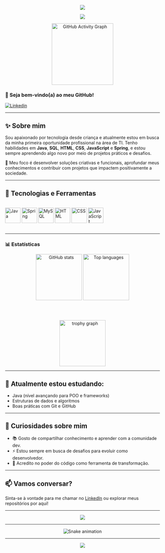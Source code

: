 <p align="center">
  <img src="https://capsule-render.vercel.app/api?type=waving&color=006400&height=100&section=header"/>
</p>

<p align="center">
  <a href="https://git.io/typing-svg">
    <img src="https://readme-typing-svg.herokuapp.com?font=Fira+Code&pause=1000&color=006400&width=435&lines=Ol%C3%A1%2C+sou+o+Kauan+Meirelles;Sou+Desenvolvedor+Full+Stack"/>
  </a>
</p>

<div align="center">
  <img src="https://github-readme-activity-graph.vercel.app/graph?username=kauan-meirelles&theme=dark-green" alt="GitHub Activity Graph" height="200" />
</div>



### 👋 Seja bem-vindo(a) ao meu GitHub!

[![Linkedin](https://img.shields.io/badge/LinkedIn-0077B5?style=for-the-badge&logo=linkedin&logoColor=white)](https://www.linkedin.com/in/kauan-meirelles/)

---

## ✨ Sobre mim

Sou apaixonado por tecnologia desde criança e atualmente estou em busca da minha primeira oportunidade profissional na área de TI. Tenho habilidades em **Java**, **SQL**, **HTML**, **CSS**, **JavaScript** e **Spring**, e estou sempre aprendendo algo novo por meio de projetos práticos e desafios.

🎯 Meu foco é desenvolver soluções criativas e funcionais, aprofundar meus conhecimentos e contribuir com projetos que impactem positivamente a sociedade.

---

## 🚀 Tecnologias e Ferramentas

<div style="display: inline_block"><br/>
  <img src="https://skillicons.dev/icons?i=java" width="50" alt="Java"/>
  <img src="https://skillicons.dev/icons?i=spring" width="50" alt="Spring"/>
  <img src="https://skillicons.dev/icons?i=mysql" width="50" alt="MySQL"/>
  <img src="https://skillicons.dev/icons?i=html" width="50" alt="HTML"/>
  <img src="https://skillicons.dev/icons?i=css" width="50" alt="CSS"/>
  <img src="https://skillicons.dev/icons?i=javascript" width="50" alt="JavaScript"/>
</div><br/>


---

### 📊 Estatísticas

<div align="center">

  <!-- GitHub Stats e Linguagens mais usadas lado a lado -->
  <img src="https://github-readme-stats.vercel.app/api?username=kauan-meirelles&show_icons=true&title_color=006400&text_color=006400&icon_color=006400&bg_color=00000000" height="150" alt="GitHub stats" />
  <img src="https://github-readme-stats.vercel.app/api/top-langs/?username=kauan-meirelles&layout=compact&title_color=006400&text_color=006400&bg_color=00000000" height="150" alt="Top languages" />

  <br><br>

  <!-- Troféus centralizados -->
  <img src="https://github-profile-trophy.vercel.app?username=kauan-meirelles&theme=gruvbox&column=-1&row=1&margin-w=8&margin-h=8&no-bg=false&no-frame=false&order=4" height="150" alt="trophy graph" />

</div>

---

## 🧠 Atualmente estou estudando:

- Java (nível avançando para POO e frameworks)
- Estruturas de dados e algoritmos
- Boas práticas com Git e GitHub

---

## 🌱 Curiosidades sobre mim

- 📚 Gosto de compartilhar conhecimento e aprender com a comunidade dev.
- ⚡ Estou sempre em busca de desafios para evoluir como desenvolvedor.
- 🧩 Acredito no poder do código como ferramenta de transformação.

---

## 📫 Vamos conversar?

Sinta-se à vontade para me chamar no [LinkedIn](https://www.linkedin.com/in/kauan-meirelles/) ou explorar meus repositórios por aqui!

---

<div align="center">
  <img src="https://visitor-badge.laobi.icu/badge?page_id=kauan-meirelles.kauan-meirelles&"  />
</div>

---

<!-- Snake Contribution Graph -->
<div align="center">
  <img src="https://raw.githubusercontent.com/kauan-meirelles/kauan-meirelles/output/github-contribution-grid-snake-dark.svg" alt="Snake animation" />
</div>

---

<p align="center">
  <img src="https://capsule-render.vercel.app/api?type=waving&color=006400&height=100&section=footer"/>
</p>

